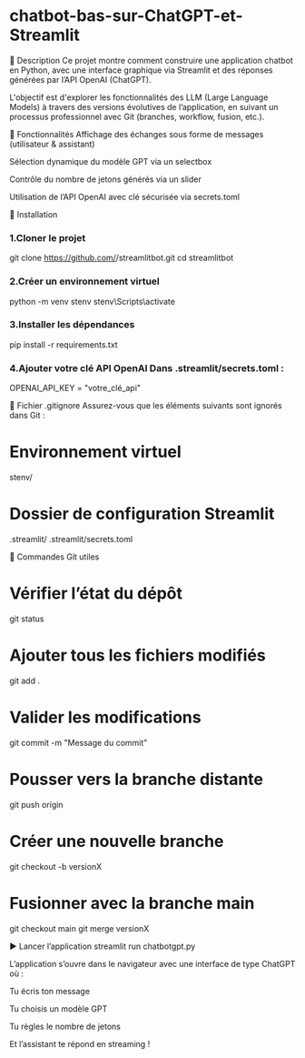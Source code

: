 # chatbot-bas-sur-ChatGPT-et-Streamlit
🧠 Description
Ce projet montre comment construire une application chatbot en Python, avec une interface graphique via Streamlit et des réponses générées par l’API OpenAI (ChatGPT).

L'objectif est d'explorer les fonctionnalités des LLM (Large Language Models) à travers des versions évolutives de l’application, en suivant un processus professionnel avec Git (branches, workflow, fusion, etc.).

🚀 Fonctionnalités
Affichage des échanges sous forme de messages (utilisateur & assistant)

Sélection dynamique du modèle GPT via un selectbox

Contrôle du nombre de jetons générés via un slider

Utilisation de l’API OpenAI avec clé sécurisée via secrets.toml

🔧 Installation
### 1.Cloner le projet

git clone https://github.com/<ton-utilisateur>/streamlitbot.git
cd streamlitbot

### 2.Créer un environnement virtuel
python -m venv stenv
stenv\Scripts\activate 

### 3.Installer les dépendances
pip install -r requirements.txt
### 4.Ajouter votre clé API OpenAI Dans .streamlit/secrets.toml :
OPENAI_API_KEY = "votre_clé_api"

🧾 Fichier .gitignore
Assurez-vous que les éléments suivants sont ignorés dans Git :

# Environnement virtuel
stenv/

# Dossier de configuration Streamlit
.streamlit/
.streamlit/secrets.toml

📌 Commandes Git utiles

# Vérifier l’état du dépôt
git status

# Ajouter tous les fichiers modifiés
git add .

# Valider les modifications
git commit -m "Message du commit"

# Pousser vers la branche distante
git push origin <nom-de-la-branche>

# Créer une nouvelle branche
git checkout -b versionX

# Fusionner avec la branche main
git checkout main
git merge versionX

▶️ Lancer l’application
streamlit run chatbotgpt.py


L’application s’ouvre dans le navigateur avec une interface de type ChatGPT où :

Tu écris ton message

Tu choisis un modèle GPT

Tu règles le nombre de jetons

Et l’assistant te répond en streaming !
